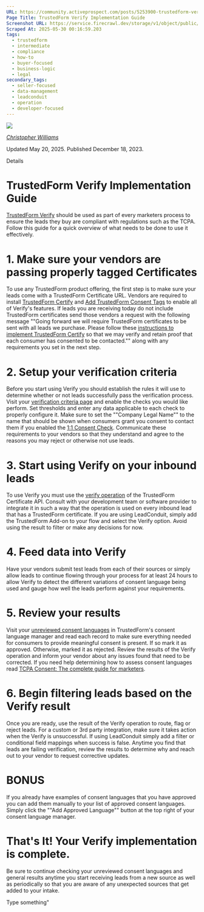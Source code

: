 ```yaml
---
URL: https://community.activeprospect.com/posts/5253900-trustedform-verify-implementation-guide
Page Title: TrustedForm Verify Implementation Guide
Screenshot URL: https://service.firecrawl.dev/storage/v1/object/public/media/screenshot-02c682fb-cd2d-4a5e-b73a-e9a70e36f147.png
Scraped At: 2025-05-30 00:16:59.203
tags:
  - trustedform
  - intermediate
  - compliance
  - how-to
  - buyer-focused
  - business-logic
  - legal
secondary_tags:
  - seller-focused
  - data-management
  - leadconduit
  - operation
  - developer-focused
---
```


[![](https://content2.bloomfire.com/avatars/users/1405246/thumb/thumbnail.png?f=1620827893&Expires=1748567764&Signature=k2EnCRpiTRmRjLWA5M8R7-Q~ePGyjTegalEZr1l2l~eMY7xFC2FmIo-9OVSnDVpY--Mbi82MQMtP34UG13foga8dMzBCQXPMx9xZ6rTZuOwK4GntN5kl6ltaJW5O5hfTxErw7QwuwLQQFZMhZXzzoxPST5FL4ufGvdNExAJJnrRC0j73E2QDrOgs~ZI-UT83wHw8JAC3dI4sJywxG-Sz8cB8e1bez~Lkv58sV9LFMjjG0AEtHKl9lnpZ18yXsHxZBPQHp93RW96Xf4nR3shGoGD54gzpAp0Fi~UM5eF4kPQBsi-BnI~SwbfUI1KMOXLzmlqBFq7S~atB-d8kmcDaXQ__&Key-Pair-Id=APKAIDFCFZ2UHE5LPIUA)](https://community.activeprospect.com/memberships/7846678-christopher-williams)

[_Christopher Williams_](https://community.activeprospect.com/memberships/7846678-christopher-williams)

Updated May 20, 2025. Published December 18, 2023.

Details

# TrustedForm Verify Implementation Guide

[TrustedForm Verify](https://community.activeprospect.com/posts/4918830-trustedform-verify) should be used as part of every marketers process to ensure the leads they buy are compliant with regulations such as the TCPA. Follow this guide for a quick overview of what needs to be done to use it effectively.

# 1\. Make sure your vendors are passing properly tagged Certificates

To use any TrustedForm product offering, the first step is to make sure your leads come with a TrustedForm Certificate URL. Vendors are required to install [TrustedForm Certify](https://activeprospect.com/trustedform/certify?_gl=1*1a7we61*_gcl_aw*R0NMLjE3NDIyMzA3MzQuQ2owS0NRandrTi0tQmhEa0FSSXNBRF9tbklwSUViTEIwcDRvYkpLN0VIOTZtc3Q4d3NaSFJFVmktZEsxaE9odDFoNkd1aTRMV0pJYXZKMGFBZy1fRUFMd193Y0I.*_gcl_au*MjExMTczODE4OC4xNzQ2NDU0Njc4LjU3ODUxOTg4LjE3NDcwNjkwMTguMTc0NzA2OTAyMA..*_ga*OTA3MjA4OTIuMTY5OTQxNDgwMg..*_ga_QHXBV6N7D1*czE3NDc3NTg2ODUkbzg5JGcxJHQxNzQ3NzYyOTQxJGozNyRsMCRoMjAxNzQ1MDc2NiRkVi1DWGhDbFBDUmpzYzhTeVIzTGo5UGxmRzBVUHZVZ1pyUQ..) and [Add TrustedForm Consent Tags](https://developers.activeprospect.com/docs/trustedform/consent-tagging) to enable all of Verify's features. If leads you are receiving today do not include TrustedForm certificates send those vendors a request with the following message ""Going forward we will require TrustedForm certificates to be sent with all leads we purchase. Please follow these [instructions to implement TrustedForm Certify](https://developers.activeprospect.com/docs/trustedform/implementing-trustedform-certify/) so that we may verify and retain proof that each consumer has consented to be contacted."" along with any requirements you set in the next step.

# 2\. Setup your verification criteria

Before you start using Verify you should establish the rules it will use to determine whether or not leads successfully pass the verification process. Visit your [verification criteria page](https://app.trustedform.com/verification_criteria?__hstc=41051389.86c7248b31df171b527bbdb20070d4fa.1748564213681.1748564213681.1748564213681.1&__hssc=41051389.1.1748564213681&__hsfp=3707738794) and enable the checks you would like perform. Set thresholds and enter any data applicable to each check to properly configure it. Make sure to set the ""Company Legal Name"" to the name that should be shown when consumers grant you consent to contact them if you enabled the [1:1 Consent Check](https://community.activeprospect.com/posts/5471724-trustedform-verify-1-1-consent-check). Communicate these requirements to your vendors so that they understand and agree to the reasons you may reject or otherwise not use leads.

# 3\. Start using Verify on your inbound leads

To use Verify you must use the [verify operation](https://developers.activeprospect.com/docs/trustedform/api/v4.0/tag/Verify/) of the TrustedForm Certificate API. Consult with your development team or software provider to integrate it in such a way that the operation is used on every inbound lead that has a TrustedForm certificate. If you are using LeadConduit, simply add the TrustedForm Add-on to your flow and select the Verify option. Avoid using the result to filter or make any decisions for now.

# 4\. Feed data into Verify

Have your vendors submit test leads from each of their sources or simply allow leads to continue flowing through your process for at least 24 hours to allow Verify to detect the different variations of consent language being used and gauge how well the leads perform against your requirements.

# 5\. Review your results

Visit your [unreviewed consent languages](https://app.trustedform.com/consent_languages/unreviewed?__hstc=41051389.86c7248b31df171b527bbdb20070d4fa.1748564213681.1748564213681.1748564213681.1&__hssc=41051389.1.1748564213681&__hsfp=3707738794) in TrustedForm's consent language manager and read each record to make sure everything needed for consumers to provide meaningful consent is present. If so mark it as approved. Otherwise, marked it as rejected. Review the results of the Verify operation and inform your vendor about any issues found that need to be corrected. If you need help determining how to assess consent languages read [TCPA Consent: The complete guide for marketers](https://activeprospect.com/blog/tcpa-consent/).

# 6\. Begin filtering leads based on the Verify result

Once you are ready, use the result of the Verify operation to route, flag or reject leads. For a custom or 3rd party integration, make sure it takes action when the Verify is unsuccessful. If using LeadConduit simply add a filter or conditional field mappings when success is false. Anytime you find that leads are failing verification, review the results to determine why and reach out to your vendor to request corrective updates.

# BONUS

If you already have examples of consent languages that you have approved you can add them manually to your list of approved consent languages. Simply click the ""Add Approved Language"" button at the top right of your consent language manager.

# That's It! Your Verify implementation is complete.

Be sure to continue checking your unreviewed consent languages and general results anytime you start receiving leads from a new source as well as periodically so that you are aware of any unexpected sources that get added to your intake.

Type something"


